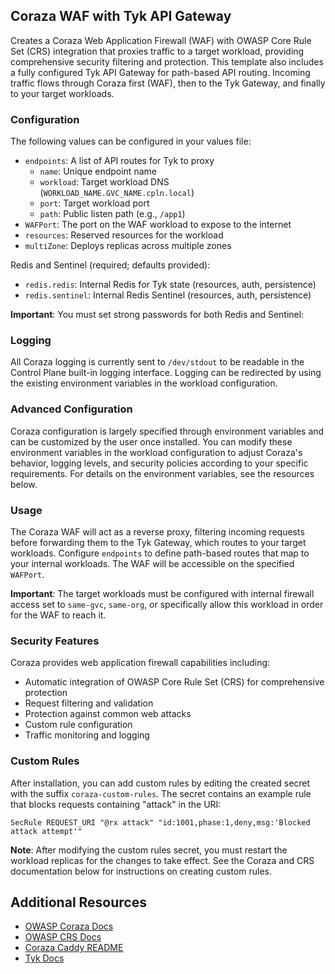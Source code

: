 ## Coraza WAF with Tyk API Gateway

Creates a Coraza Web Application Firewall (WAF) with OWASP Core Rule Set (CRS) integration that proxies traffic to a target workload, providing comprehensive security filtering and protection. This template also includes a fully configured Tyk API Gateway for path-based API routing. Incoming traffic flows through Coraza first (WAF), then to the Tyk Gateway, and finally to your target workloads.

### Configuration

The following values can be configured in your values file:

- `endpoints`: A list of API routes for Tyk to proxy
  - `name`: Unique endpoint name
  - `workload`: Target workload DNS (`WORKLOAD_NAME.GVC_NAME.cpln.local`)
  - `port`: Target workload port
  - `path`: Public listen path (e.g., `/app1`)
- `WAFPort`: The port on the WAF workload to expose to the internet
- `resources`: Reserved resources for the workload
- `multiZone`: Deploys replicas across multiple zones
  
Redis and Sentinel (required; defaults provided):
- `redis.redis`: Internal Redis for Tyk state (resources, auth, persistence)
- `redis.sentinel`: Internal Redis Sentinel (resources, auth, persistence)

**Important**: You must set strong passwords for both Redis and Sentinel:

### Logging

All Coraza logging is currently sent to `/dev/stdout` to be readable in the Control Plane built-in logging interface. Logging can be redirected by using the existing environment variables in the workload configuration.

### Advanced Configuration

Coraza configuration is largely specified through environment variables and can be customized by the user once installed. You can modify these environment variables in the workload configuration to adjust Coraza's behavior, logging levels, and security policies according to your specific requirements. For details on the environment variables, see the resources below.

### Usage

The Coraza WAF will act as a reverse proxy, filtering incoming requests before forwarding them to the Tyk Gateway, which routes to your target workloads. Configure `endpoints` to define path-based routes that map to your internal workloads. The WAF will be accessible on the specified `WAFPort`.

**Important**: The target workloads must be configured with internal firewall access set to `same-gvc`, `same-org`, or specifically allow this workload in order for the WAF to reach it.

### Security Features

Coraza provides web application firewall capabilities including:
- Automatic integration of OWASP Core Rule Set (CRS) for comprehensive protection
- Request filtering and validation
- Protection against common web attacks
- Custom rule configuration
- Traffic monitoring and logging

### Custom Rules

After installation, you can add custom rules by editing the created secret with the suffix `coraza-custom-rules`. The secret contains an example rule that blocks requests containing "attack" in the URI:

```
SecRule REQUEST_URI "@rx attack" "id:1001,phase:1,deny,msg:'Blocked attack attempt'"
```

**Note**: After modifying the custom rules secret, you must restart the workload replicas for the changes to take effect. See the Coraza and CRS documentation below for instructions on creating custom rules.

## Additional Resources

- [OWASP Coraza Docs](https://coraza.io/docs/tutorials/introduction/)
- [OWASP CRS Docs](https://coreruleset.org/docs/)
- [Coraza Caddy README](https://github.com/coreruleset/coraza-crs-docker#)
- [Tyk Docs](https://tyk.io/docs)
